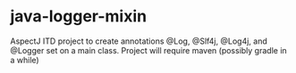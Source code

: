 java-logger-mixin
=================

AspectJ ITD project to create annotations @Log, @Slf4j, @Log4j, and @Logger set on a main class.  Project will require maven (possibly gradle in a while)